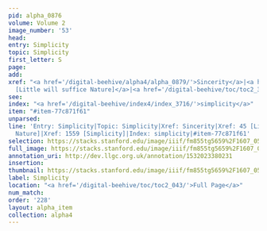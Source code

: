 ```yaml
---
pid: alpha_0876
volume: Volume 2
image_number: '53'
head: 
entry: Simplicity
topic: Simplicity
first_letter: S
page: 
add: 
xref: "<a href='/digital-beehive/alpha4/alpha_0879/'>Sincerity</a>|<a href='/digital-beehive/num1/num_0045/'>45
  [Little will suffice Nature]</a>|<a href='/digital-beehive/toc/toc2_306/'>1559 [Simplicity]</a>"
see: 
index: "<a href='/digital-beehive/index4/index_3716/'>simplicity</a>"
item: "#item-77c871f61"
unparsed: 
line: 'Entry: Simplicity|Topic: Simplicity|Xref: Sincerity|Xref: 45 [Little will suffice
  Nature]|Xref: 1559 [Simplicity]|Index: simplicity|#item-77c871f61'
selection: https://stacks.stanford.edu/image/iiif/fm855tg5659%2F1607_0520/324,945,3050,566/full/0/default.jpg
full_image: https://stacks.stanford.edu/image/iiif/fm855tg5659%2F1607_0520/full/full/0/default.jpg
annotation_uri: http://dev.llgc.org.uk/annotation/1532023380231
insertion: 
thumbnail: https://stacks.stanford.edu/image/iiif/fm855tg5659%2F1607_0520/324,945,600,180/250,/0/default.jpg
label: Simplicity
location: "<a href='/digital-beehive/toc/toc2_043/'>Full Page</a>"
num_match: 
order: '228'
layout: alpha_item
collection: alpha4
---
```

